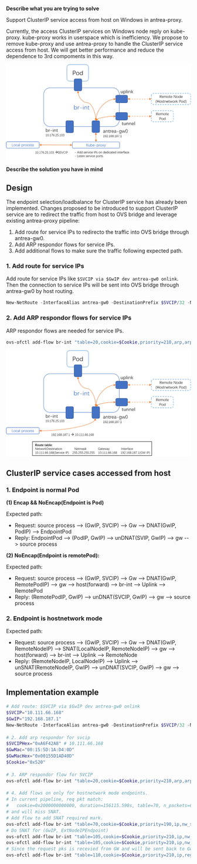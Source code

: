 **Describe what you are trying to solve**

Support ClusterIP service access from host on Windows in antrea-proxy.

Currently, the access ClusterIP services on Windows node reply on kube-proxy. kube-proxy works in userspace which is inefficiency. We propose to remove kube-proxy and use antrea-proxy to handle the ClusterIP service access from host. We will get better performance and reduce the dependence to 3rd compoments in this way.


![clusterip_design](assets/clusterip_kube-proxy.png)

**Describe the solution you have in mind**

## Design

The endpoint selection/loadbalance for ClusterIP service has already been implemented. Changes proposed to be introduced to support ClusterIP service are to redirect the traffic from host to OVS bridge and leverage existing antrea-proxy pipeline:

1. Add route for service IPs to redirecto the traffic into OVS bridge through antrea-gw0.
2. Add ARP respondor flows for service IPs.
3. Add additional flows to make sure the traffic following expected path.

### 1. Add route for service IPs

Add route for service IPs like `$SVCIP via $GwIP dev antrea-gw0 onlink`. Then the connection to service IPs will be sent into OVS bridge through antrea-gw0 by host routing.

``` powershell
New-NetRoute -InterfaceAlias antrea-gw0 -DestinationPrefix $SVCIP/32 -NextHop $GWIP
```

### 2. Add ARP respondor flows for service IPs

ARP respondor flows are needed for service IPs.

``` powershell
ovs-ofctl add-flow br-int "table=20,cookie=$Cookie,priority=210,arp,arp_tpa=$SVCIP,arp_op=1 actions=move:NXM_OF_ETH_SRC[]->NXM_OF_ETH_DST[],mod_dl_src:$GwMac,load:0x2->NXM_OF_ARP_OP[],move:NXM_NX_ARP_SHA[]->NXM_NX_ARP_THA[],load:$GwMacHex->NXM_NX_ARP_SHA[],move:NXM_OF_ARP_SPA[]->NXM_OF_ARP_TPA[],load:$SVCIPHex->NXM_OF_ARP_SPA[],IN_PORT"
```

![clusterip_design](assets/clusterip_design.png)

## ClusterIP service cases accessed from host

### 1. Endpoint is normal Pod

**(1) Encap && NoEncap(Endpoint is Pod)**

Expected path:

- Request: source process --> (GwIP, SVCIP) --> Gw --> DNAT(GwIP, PodIP) --> EndpointPod
- Reply: EndpointPod --> (PodIP, GwIP) --> unDNAT(SVIP, GwIP) --> gw --> source process

**(2) NoEncap(Endpoint is remotePod):**

Expected path:

- Request: source process --> (GwIP, SVCIP) --> Gw --> DNAT(GwIP, RemotePodIP) --> gw --> host(forward) --> br-int --> Uplink --> RemotePod
- Reply: (RemotePodIP, GwIP) --> unDNAT(SVCIP, GwIP) --> gw --> source process

### 2. Endpoint is hostnetwork mode

Expected path:

- Request: source process --> (GwIP, SVCIP) --> Gw --> DNAT(GwIP, RemoteNodeIP) --> SNAT(LocalNodeIP, RemoteNodeIP) --> gw --> host(forward) --> br-int --> Uplink --> RemoteNode
- Reply: (RemoteNodeIP, LocalNodeIP) --> Uplink --> unSNAT(RemoteNodeIP, GwIP) --> unDNAT(SVCIP, GwIP) --> gw --> source process


## Implementation example

``` powershell
# Add route: $SVCIP via $GwIP dev antrea-gw0 onlink
$SVCIP="10.111.66.168"
$GwIP="192.168.187.1"
New-NetRoute -InterfaceAlias antrea-gw0 -DestinationPrefix $SVCIP/32 -NextHop $SGWIP

# 2. Add arp respondor for svcip
$SVCIPHex="0xA6F42A8" # 10.111.66.168
$GwMac="00:15:5D:1A:D4:0D"
$GwMacHex="0x00155D1AD40D"
$Cookie="0x520"

# 3. ARP respondor flow for SVCIP
ovs-ofctl add-flow br-int "table=20,cookie=$Cookie,priority=210,arp,arp_tpa=$SVCIP,arp_op=1 actions=move:NXM_OF_ETH_SRC[]->NXM_OF_ETH_DST[],mod_dl_src:$GwMac,load:0x2->NXM_OF_ARP_OP[],move:NXM_NX_ARP_SHA[]->NXM_NX_ARP_THA[],load:$GwMacHex->NXM_NX_ARP_SHA[],move:NXM_OF_ARP_SPA[]->NXM_OF_ARP_TPA[],load:$SVCIPHex->NXM_OF_ARP_SPA[],IN_PORT"

# 4. Add flows on only for hostnetwork mode endpoints.
# In current pipeline, req pkt match:
#   cookie=0x2000000000000, duration=156115.590s, table=70, n_packets=6473, n_bytes=1990634, priority=0 actions=resubmit(,80)
# and will miss SNAT.
# Add flow to add SNAT required mark.
ovs-ofctl add-flow br-int "table=70,cookie=$Cookie,priority=190,ip,nw_src=$GwIP,ct_mark=0x21,reg0=0x1/0xffff,ct_mark=0x21 actions=load:0x1->NXM_NX_REG0[17],resubmit(,80)"
# Do SNAT for (GwIP, ExtNodeIPEndpoint)
ovs-ofctl add-flow br-int "table=105,cookie=$Cookie,priority=210,ip,nw_src=$GwIP,ct_state=+new+trk,reg0=0x1/0xffff,ct_mark=0x21,reg0=0x20000/0x20000 actions=ct(commit,table=110,zone=65500,nat(src=10.176.25.244),exec(load:0x40->NXM_NX_CT_MARK[]))"
ovs-ofctl add-flow br-int "table=105,cookie=$Cookie,priority=210,ip,nw_src=$GwIP,ct_state=-new+trk,reg0=0x1/0xffff,ct_mark=0x21,reg0=0x20000/0x20000 actions=ct(table=110,zone=65500,nat)"
# Since the request pks is recevied from GW and will be sent back to Gw for routing, so we need to use "in_port" which is required by OVS.
ovs-ofctl add-flow br-int "table=110,cookie=$Cookie,priority=210,ip,reg0=0x1/0xffff,reg0=0x20000/0x20000,reg1=0x2/0xffff actions=in_port"
```